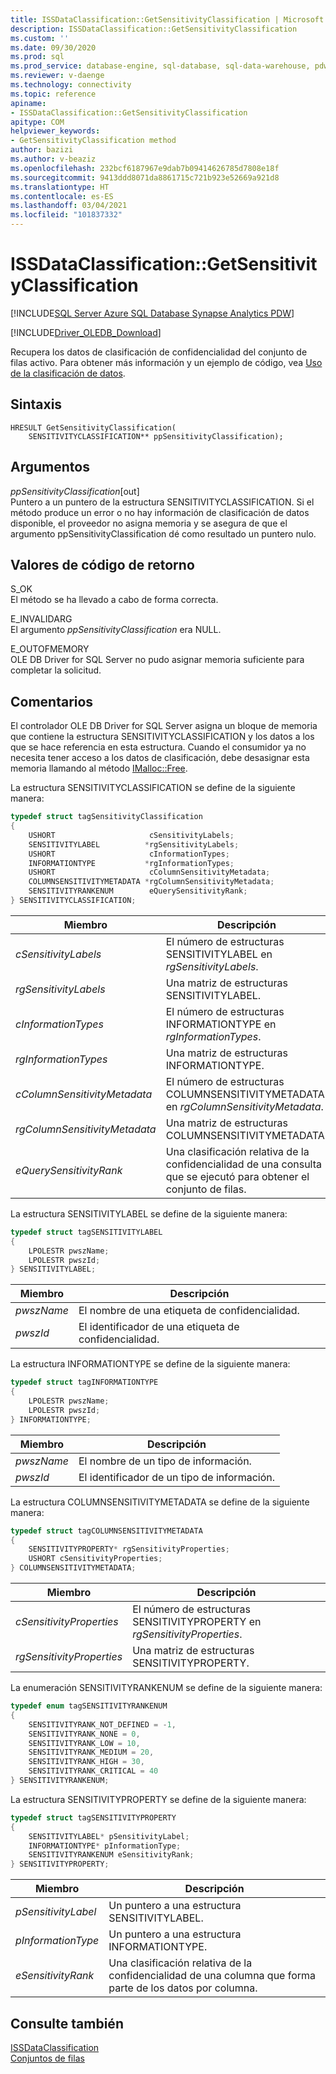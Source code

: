 ```yaml
---
title: ISSDataClassification::GetSensitivityClassification | Microsoft Docs
description: ISSDataClassification::GetSensitivityClassification
ms.custom: ''
ms.date: 09/30/2020
ms.prod: sql
ms.prod_service: database-engine, sql-database, sql-data-warehouse, pdw
ms.reviewer: v-daenge
ms.technology: connectivity
ms.topic: reference
apiname:
- ISSDataClassification::GetSensitivityClassification
apitype: COM
helpviewer_keywords:
- GetSensitivityClassification method
author: bazizi
ms.author: v-beaziz
ms.openlocfilehash: 232bcf6187967e9dab7b09414626785d7808e18f
ms.sourcegitcommit: 9413ddd8071da8861715c721b923e52669a921d8
ms.translationtype: HT
ms.contentlocale: es-ES
ms.lasthandoff: 03/04/2021
ms.locfileid: "101837332"
---
```

# <a name="issdataclassificationgetsensitivityclassification"></a>ISSDataClassification::GetSensitivityClassification
[!INCLUDE[SQL Server Azure SQL Database Synapse Analytics PDW](../../../includes/applies-to-version/sql-asdb-asa.md)]

[!INCLUDE[Driver_OLEDB_Download](../../../includes/driver_oledb_download.md)]

  Recupera los datos de clasificación de confidencialidad del conjunto de filas activo. Para obtener más información y un ejemplo de código, vea [Uso de la clasificación de datos](../features/using-data-classification.md).  
  
## <a name="syntax"></a>Sintaxis  
  
```  
HRESULT GetSensitivityClassification(
    SENSITIVITYCLASSIFICATION** ppSensitivityClassification);
```  
  
## <a name="arguments"></a>Argumentos  
  *ppSensitivityClassification*[out]  
 Puntero a un puntero de la estructura SENSITIVITYCLASSIFICATION. Si el método produce un error o no hay información de clasificación de datos disponible, el proveedor no asigna memoria y se asegura de que el argumento ppSensitivityClassification dé como resultado un puntero nulo.  
  
## <a name="return-code-values"></a>Valores de código de retorno  
 S_OK  
 El método se ha llevado a cabo de forma correcta.    
  
 E_INVALIDARG  
 El argumento *ppSensitivityClassification* era NULL.  
  
 E_OUTOFMEMORY  
 OLE DB Driver for SQL Server no pudo asignar memoria suficiente para completar la solicitud.  

  
## <a name="remarks"></a>Comentarios  
El controlador OLE DB Driver for SQL Server asigna un bloque de memoria que contiene la estructura SENSITIVITYCLASSIFICATION y los datos a los que se hace referencia en esta estructura. Cuando el consumidor ya no necesita tener acceso a los datos de clasificación, debe desasignar esta memoria llamando al método [IMalloc::Free](/windows/win32/api/objidl/nf-objidl-imalloc-free).  
  
 La estructura SENSITIVITYCLASSIFICATION se define de la siguiente manera:
  
```cpp
typedef struct tagSensitivityClassification
{
    USHORT                     cSensitivityLabels;
    SENSITIVITYLABEL          *rgSensitivityLabels;
    USHORT                     cInformationTypes;
    INFORMATIONTYPE           *rgInformationTypes;
    USHORT                     cColumnSensitivityMetadata;
    COLUMNSENSITIVITYMETADATA *rgColumnSensitivityMetadata;
    SENSITIVITYRANKENUM        eQuerySensitivityRank;
} SENSITIVITYCLASSIFICATION;
```  

|Miembro|Descripción|  
|------------|-----------------|  
|*cSensitivityLabels*|El número de estructuras SENSITIVITYLABEL en *rgSensitivityLabels*.|  
|*rgSensitivityLabels*|Una matriz de estructuras SENSITIVITYLABEL.|  
|*cInformationTypes*|El número de estructuras INFORMATIONTYPE en *rgInformationTypes*.|  
|*rgInformationTypes*|Una matriz de estructuras INFORMATIONTYPE.|  
|*cColumnSensitivityMetadata*|El número de estructuras COLUMNSENSITIVITYMETADATA en *rgColumnSensitivityMetadata*.|  
|*rgColumnSensitivityMetadata*|Una matriz de estructuras COLUMNSENSITIVITYMETADATA.|  
|*eQuerySensitivityRank*|Una clasificación relativa de la confidencialidad de una consulta que se ejecutó para obtener el conjunto de filas.|  

La estructura SENSITIVITYLABEL se define de la siguiente manera:
```cpp
typedef struct tagSENSITIVITYLABEL
{
    LPOLESTR pwszName;
    LPOLESTR pwszId;
} SENSITIVITYLABEL;
```

|Miembro|Descripción|  
|------------|-----------------|  
|*pwszName*|El nombre de una etiqueta de confidencialidad.|  
|*pwszId*|El identificador de una etiqueta de confidencialidad.|  

La estructura INFORMATIONTYPE se define de la siguiente manera:
```cpp
typedef struct tagINFORMATIONTYPE
{
    LPOLESTR pwszName;
    LPOLESTR pwszId;
} INFORMATIONTYPE;
```

|Miembro|Descripción|  
|------------|-----------------|  
|*pwszName*|El nombre de un tipo de información.|  
|*pwszId*|El identificador de un tipo de información.|  

La estructura COLUMNSENSITIVITYMETADATA se define de la siguiente manera:
```cpp
typedef struct tagCOLUMNSENSITIVITYMETADATA
{
    SENSITIVITYPROPERTY* rgSensitivityProperties;
    USHORT cSensitivityProperties;
} COLUMNSENSITIVITYMETADATA;
```

|Miembro|Descripción|  
|------------|-----------------|  
|*cSensitivityProperties*|El número de estructuras SENSITIVITYPROPERTY en *rgSensitivityProperties*.|  
|*rgSensitivityProperties*|Una matriz de estructuras SENSITIVITYPROPERTY.|  

La enumeración SENSITIVITYRANKENUM se define de la siguiente manera:
```cpp
typedef enum tagSENSITIVITYRANKENUM
{
    SENSITIVITYRANK_NOT_DEFINED = -1,
    SENSITIVITYRANK_NONE = 0,
    SENSITIVITYRANK_LOW = 10,
    SENSITIVITYRANK_MEDIUM = 20,
    SENSITIVITYRANK_HIGH = 30,
    SENSITIVITYRANK_CRITICAL = 40
} SENSITIVITYRANKENUM;
```

La estructura SENSITIVITYPROPERTY se define de la siguiente manera:
```cpp
typedef struct tagSENSITIVITYPROPERTY
{
    SENSITIVITYLABEL* pSensitivityLabel;
    INFORMATIONTYPE* pInformationType;
    SENSITIVITYRANKENUM eSensitivityRank;
} SENSITIVITYPROPERTY;
```

|Miembro|Descripción|  
|------------|-----------------|  
|*pSensitivityLabel*|Un puntero a una estructura SENSITIVITYLABEL.|  
|*pInformationType*|Un puntero a una estructura INFORMATIONTYPE.|  
|*eSensitivityRank*|Una clasificación relativa de la confidencialidad de una columna que forma parte de los datos por columna.|  

## <a name="see-also"></a>Consulte también  
 [ISSDataClassification](../../oledb/ole-db-interfaces/issdataclassification-ole-db.md)  
 [Conjuntos de filas](../ole-db-rowsets/rowsets.md)  
